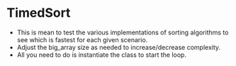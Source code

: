 # TimedSort

* This is mean to test the various implementations of sorting algorithms to see which is fastest for each given scenario.
* Adjust the big_array size as needed to increase/decrease complexity.
* All you need to do is instantiate the class to start the loop. 
